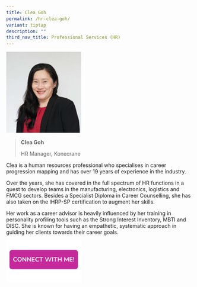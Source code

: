 ```yaml
---
title: Clea Goh
permalink: /hr-clea-goh/
variant: tiptap
description: ""
third_nav_title: Professional Services (HR)
---
```

<p></p>
<div class="isomer-image-wrapper">
<img style="width: 40%;" height="auto" width="100%" alt="" src="/images/Profile Photos/Clea_Goh_1_copy.jpg">
</div>
<blockquote>
<p><strong>Clea Goh</strong>
</p>
<p>HR Manager, Konecrane</p>
</blockquote>
<p></p>
<p>Clea is a human resources professional who specialises in career progression
mapping and has over 19 years of experience in the industry.</p>
<p>Over the years, she has covered in the full spectrum of HR functions in
a quest to develop teams in the manufacturing, electronics, logistics and
FMCG sectors. Besides a Specialist Diploma in Career Counselling, she has
also taken on the IHRP-SP certification to augment her skills.</p>
<p>Her work as a career advisor is heavily influenced by her training in
personality profiling tools such as the Strong Interest Inventory, MBTI
and DISC. She is known for having an empathetic, systematic approach in
guiding her clients towards their career goals.</p><a class="isomer-image-wrapper" href="https://form.gov.sg/677f345644af8af5df7b3929"><img style="width: 40%;" height="auto" width="100%" alt="" src="/images/CONNECT_WITH_ME.png"></a>
<p></p>